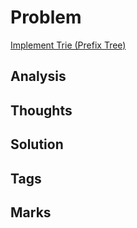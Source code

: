 # Problem
[Implement Trie (Prefix Tree)](https://leetcode.com/problems/implement-trie-prefix-tree)


## Analysis

## Thoughts

## Solution

## Tags


## Marks

[comment]: <timestamp:>